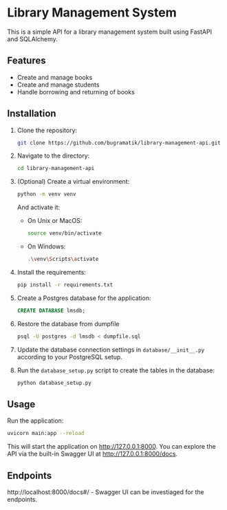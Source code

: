 # Library Management System

This is a simple API for a library management system built using FastAPI and SQLAlchemy.

## Features

- Create and manage books
- Create and manage students
- Handle borrowing and returning of books

## Installation

1. Clone the repository:

    ```bash
    git clone https://github.com/bugramatik/library-management-api.git
    ```

2. Navigate to the directory:

    ```bash
    cd library-management-api
    ```

3. (Optional) Create a virtual environment:

    ```bash
    python -m venv venv
    ```

    And activate it:

    - On Unix or MacOS:

        ```bash
        source venv/bin/activate
        ```

    - On Windows:

        ```bash
        .\venv\Scripts\activate
        ```

4. Install the requirements:

    ```bash
    pip install -r requirements.txt
    ```

5. Create a Postgres database for the application:

    ```sql
    CREATE DATABASE lmsdb;
    ```
6. Restore the database from dumpfile
   ```bash
   psql -U postgres -d lmsdb < dumpfile.sql
   ```
7. Update the database connection settings in `database/__init__.py` according to your PostgreSQL setup.

8. Run the `database_setup.py` script to create the tables in the database:

    ```bash
    python database_setup.py
    ```

## Usage

Run the application:

```bash
uvicorn main:app --reload
```
This will start the application on http://127.0.0.1:8000. You can explore the API via the built-in Swagger UI at http://127.0.0.1:8000/docs.

## Endpoints

http://localhost:8000/docs#/ - Swagger UI can be investiaged for the endpoints.

